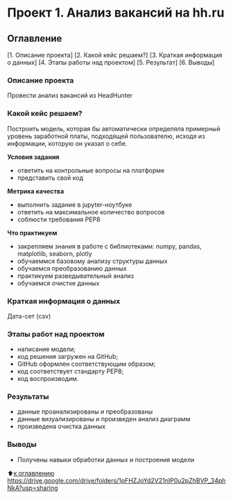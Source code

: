 # Проект 1. Анализ вакансий на hh.ru

## Оглавление
[1. Описание проекта]
[2. Какой кейс решаем?]
[3. Краткая информация о данных]
[4. Этапы работы над проектом]
[5. Результат]
[6. Выводы]

### Описание проекта
Провести анализ вакансий из HeadHunter

### Какой кейс решаем?
Построить модель, которая бы автоматически определяла примерный уровень заработной платы, подходящей пользователю, исходя из информации, которую он указал о себе.

**Условия задания**
- ответить на контрольные вопросы на платформе
- представить свой код

**Метрика качества**
- выполнить задание в jupyter-ноутбуке
- ответить на максимальное количество вопросов
- соблюсти требования PEP8

**Что практикуем**
- закрепляем знания в работе с библиотеками: numpy, pandas, matplotlib, seaborn, plotly
- обучаеммся базовому анализу структуры данных
- обучаемся преобразованию данных
- практикуем разведывательный анализ
- обучаемся очистке данных

### Краткая информация о данных
Дата-сет (csv)

### Этапы работ над проектом
- написание модели;
- код решения загружен на GitHub;
- GitHub оформлен соответствующим образом;
- код соответствует стандарту PEP8;
- код воспроизводим.

### Результаты
- данные проанализированы и преобразованы
- данные визуализированы и произведен анализ диаграмм
- произведена очистка данных

### Выводы
- Получены навыки обработки данных и построения модели

:arrow_up:[к оглавлению](https://github.com/DmitriySky47/sf_data_science/tree/main/project_1/README.md#Оглавление)
https://drive.google.com/drive/folders/1pFHZJoYd2V21nIP0u2pZhBVP_34phNkA?usp=sharing
